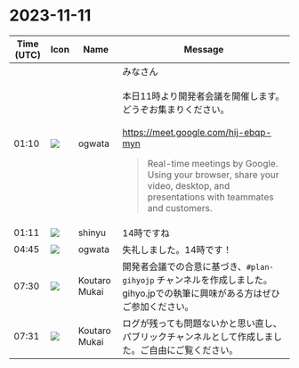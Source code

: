 # 2023-11-11

|Time (UTC)|Icon|Name|Message|
|---|---|---|---|
|01:10|![](https://avatars.slack-edge.com/2019-11-22/845042642576_070441337abaca9fb7b3_72.png)|ogwata|みなさん<br><br>本日11時より開発者会議を開催します。<br>どうぞお集まりください。<br><br><https://meet.google.com/hij-ebqp-myn><br><blockquote>Real-time meetings by Google. Using your browser, share your video, desktop, and presentations with teammates and customers.</blockquote>|
|01:11|![](https://avatars.slack-edge.com/2018-04-27/354445776386_e258f5ed5ba887b08668_72.jpg)|shinyu|14時ですね|
|04:45|![](https://avatars.slack-edge.com/2019-11-22/845042642576_070441337abaca9fb7b3_72.png)|ogwata|失礼しました。14時です！|
|07:30|![](https://avatars.slack-edge.com/2023-11-11/6180804843906_ec36242e3b721d6c30e9_72.png)|Koutaro Mukai|開発者会議での合意に基づき、`#plan-gihyojp` チャンネルを作成しました。gihyo.jpでの執筆に興味がある方はぜひご参加ください。|
|07:31|![](https://avatars.slack-edge.com/2023-11-11/6180804843906_ec36242e3b721d6c30e9_72.png)|Koutaro Mukai|ログが残っても問題ないかと思い直し、パブリックチャンネルとして作成しました。ご自由にご覧ください。|
